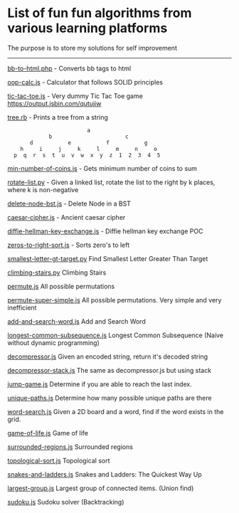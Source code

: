 List of fun fun algorithms from various learning platforms
==
The purpose is to store my solutions for self improvement


---

[bb-to-html.php](./src/bb-to-html.php) - Converts bb tags to html 

[oop-calc.js](./src/oop-calc.js) - Calculator that follows SOLID principles 

[tic-tac-toe.js](./src/tic-tac-toe.js) - Very dummy Tic Tac Toe game https://output.jsbin.com/qutujiw

[tree.rb](./src/tree_printer/tree.rb) - Prints a tree from a string
```
                         a
             b                       c                       
       d           e           f           g           
    h     i     j     k     l     m     n     o     
  p  q  r  s  t  u  v  w  x  y  z  1  2  3  4  5  
```

[min-number-of-coins.js](./src/min-number-of-coins.js) - Gets minimum number of coins to sum

[rotate-list.py](./src/rotate-list.py) - Given a linked list, rotate the list to the right by k places, where k is non-negative

[delete-node-bst.js](./src/delete-node-bst.js) - Delete Node in a BST

[caesar-cipher.js](./src/caesar-cipher.js) - Ancient caesar cipher

[diffie-hellman-key-exchange.js](./src/diffie-hellman-key-exchange.js) - Diffie hellman key exchange POC

[zeros-to-right-sort.js](./src/zeros-to-right-sort.js) - Sorts zero's to left

[smallest-letter-gt-target.py](./src/smallest-letter-gt-target.py) Find Smallest Letter Greater Than Target

[climbing-stairs.py](./src/climbing-stairs.py) Climbing Stairs

[permute.js](./src/permute.js) All possible permutations

[permute-super-simple.js](./src/permute-super-simple.js) All possible permutations. Very simple and very inefficient

[add-and-search-word.js](./src/add-and-search-word.js) Add and Search Word

[longest-common-subsequence.js](./src/longest-common-subsequence.js) Longest Common Subsequence (Naive without dynamic programming)

[decompressor.js](./src/decompressor.js) Given an encoded string, return it's decoded string

[decompressor-stack.js](./src/decompressor-stack.js) The same as decompressor.js but using stack

[jump-game.js](./src/jump-game.js) Determine if you are able to reach the last index.

[unique-paths.js](./src/unique-paths.js) Determine how many possible unique paths are there

[word-search.js](./src/word-search.js) Given a 2D board and a word, find if the word exists in the grid.

[game-of-life.js](./src/game-of-life.js) Game of life

[surrounded-regions.js](./src/surrounded-regions.js) Surrounded regions

[topological-sort.js](./src/topological-sort.js) Topological sort

[snakes-and-ladders.js](./src/snakes-and-ladders.js) Snakes and Ladders: The Quickest Way Up

[largest-group.js](./src/largest-group.js) Largest group of connected items. (Union find)

[sudoku.js](./src/sudoku.js) Sudoku solver (Backtracking)


